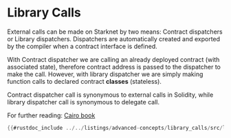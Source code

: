 # Library Calls

External calls can be made on Starknet by two means: Contract dispatchers or Library dispatchers. Dispatchers are automatically created and exported by the compiler when a contract interface is defined.

With Contract dispatcher we are calling an already deployed contract (with associated state), therefore contract address is passed to the dispatcher to make the call. However, with library dispatcher we are simply making function calls to declared contract **classes** (stateless).

Contract dispatcher call is synonymous to external calls in Solidity, while library dispatcher call is synonymous to delegate call.

For further reading: [Cairo book](https://book.cairo-lang.org/ch15-03-executing-code-from-another-class.html#library-calls)

```rust
{{#rustdoc_include ../../listings/advanced-concepts/library_calls/src/library_call.cairo:library_dispatcher}}
```
